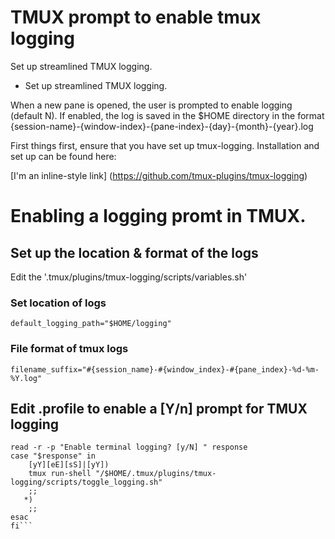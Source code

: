# TMUX prompt to enable tmux logging

Set up streamlined TMUX logging.

- Set up streamlined TMUX logging.

When a new pane is opened, the user is prompted to enable logging (default N). If enabled, the log is saved in the $HOME directory in the format {session-name}-{window-index}-{pane-index}-{day}-{month}-{year}.log

First things first, ensure that you have set up tmux-logging. Installation and set up can be found here: 

[I'm an inline-style link] (https://github.com/tmux-plugins/tmux-logging)

# Enabling a logging promt in TMUX.


## Set up the location & format of the logs 

Edit the '.tmux/plugins/tmux-logging/scripts/variables.sh'


### Set location of logs
```default_logging_path="$HOME/logging"```

### File format of tmux logs
```filename_suffix="#{session_name}-#{window_index}-#{pane_index}-%d-%m-%Y.log"```

## Edit .profile to enable a [Y/n] prompt for TMUX logging

```if [ "$TMUX" ] ; then
read -r -p "Enable terminal logging? [y/N] " response
case "$response" in
    [yY][eE][sS]|[yY])
    tmux run-shell "/$HOME/.tmux/plugins/tmux-logging/scripts/toggle_logging.sh"
    ;;
   *)
    ;;
esac
fi```
